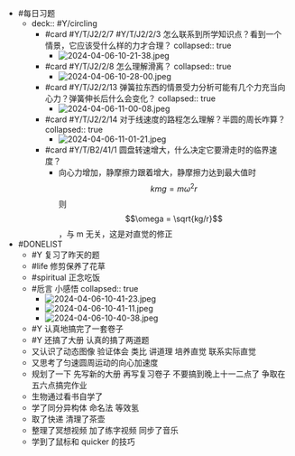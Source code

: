 - #每日习题
	- deck:: #Y/circling
		- #card #Y/T/J2/2/7 #Y/T/J2/2/3 怎么联系到所学知识点？看到一个情景，它应该受什么样的力才合理？
		  collapsed:: true
			- ![2024-04-06-10-21-38.jpeg](../assets/2024-04-06-10-21-38.jpeg)
		- #card #Y/T/J2/2/8 怎么理解滑离？
		  collapsed:: true
			- ![2024-04-06-10-28-00.jpeg](../assets/2024-04-06-10-28-00.jpeg)
		- #card #Y/T/J2/2/13 弹簧拉东西的情景受力分析可能有几个力充当向心力？弹簧伸长后什么会变化？
		  collapsed:: true
			- ![2024-04-06-11-00-08.jpeg](../assets/2024-04-06-11-00-08.jpeg)
		- #card #Y/T/J2/2/14 对于线速度的路程怎么理解？半圆的周长咋算？
		  collapsed:: true
			- ![2024-04-06-11-01-21.jpeg](../assets/2024-04-06-11-01-21.jpeg)
		- #card #Y/T/B2/41/1 圆盘转速增大，什么决定它要滑走时的临界速度？
			- 向心力增加，静摩擦力跟着增大，静摩擦力达到最大值时$$kmg=m\omega^2r$$ 则 $$\omega = \sqrt{kg/r}$$，与 m 无关，这是对直觉的修正
- #DONELIST
	- #Y 复习了昨天的题
	- #life 修剪保养了花草
	- #spiritual 正念吃饭
	- #卮言 小感悟
	  collapsed:: true
		- ![2024-04-06-10-41-23.jpeg](../assets/2024-04-06-10-41-23.jpeg)
		- ![2024-04-06-10-41-11.jpeg](../assets/2024-04-06-10-41-11.jpeg)
		- ![2024-04-06-10-40-38.jpeg](../assets/2024-04-06-10-40-38.jpeg)
	- #Y 认真地搞完了一套卷子
	- #Y 还搞了大册 认真的搞了两道题
	- 又认识了动态图像 验证体会 类比 讲道理 培养直觉 联系实际直觉
	- 又思考了匀速圆周运动的向心加速度
	- 规划了一下 先写新的大册 再写复习卷子 不要搞到晚上十一二点了 争取在五六点搞完作业
	- 生物通过看书自学了
	- 学了同分异构体 命名法 等效氢
	- 取了快递 清理了茶壶
	- 整理了冥想视频 加了练字视频 同步了音乐
	- 学到了鼠标和 quicker 的技巧